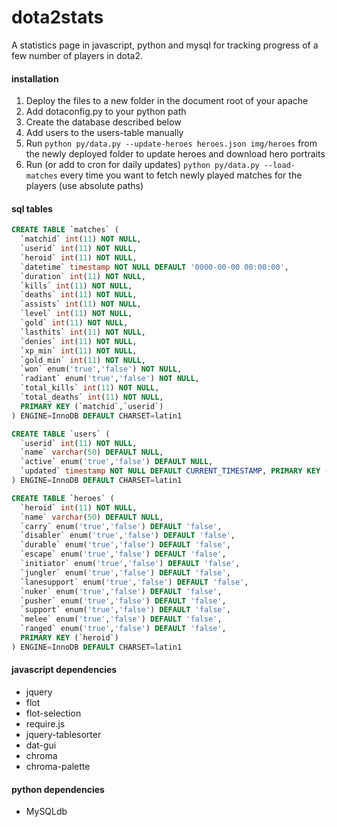 dota2stats
==========
A statistics page in javascript, python and mysql for tracking progress of a few number of players in dota2.

#### installation
1. Deploy the files to a new folder in the document root of your apache
2. Add dotaconfig.py to your python path
3. Create the database described below
4. Add users to the users-table manually
5. Run ```python py/data.py --update-heroes heroes.json img/heroes``` from the newly deployed folder to update heroes and download hero portraits
6. Run (or add to cron for daily updates) ```python py/data.py --load-matches``` every time you want to fetch newly played matches for the players (use absolute paths)

#### sql tables
```sql
CREATE TABLE `matches` ( 
  `matchid` int(11) NOT NULL,
  `userid` int(11) NOT NULL,
  `heroid` int(11) NOT NULL,
  `datetime` timestamp NOT NULL DEFAULT '0000-00-00 00:00:00',
  `duration` int(11) NOT NULL,
  `kills` int(11) NOT NULL,
  `deaths` int(11) NOT NULL,
  `assists` int(11) NOT NULL,
  `level` int(11) NOT NULL,
  `gold` int(11) NOT NULL,
  `lasthits` int(11) NOT NULL,
  `denies` int(11) NOT NULL,
  `xp_min` int(11) NOT NULL,
  `gold_min` int(11) NOT NULL,
  `won` enum('true','false') NOT NULL,
  `radiant` enum('true','false') NOT NULL,
  `total_kills` int(11) NOT NULL,
  `total_deaths` int(11) NOT NULL,
  PRIMARY KEY (`matchid`,`userid`) 
) ENGINE=InnoDB DEFAULT CHARSET=latin1

CREATE TABLE `users` ( 
  `userid` int(11) NOT NULL,
  `name` varchar(50) DEFAULT NULL,
  `active` enum('true','false') DEFAULT NULL,
  `updated` timestamp NOT NULL DEFAULT CURRENT_TIMESTAMP, PRIMARY KEY (`userid`) 
) ENGINE=InnoDB DEFAULT CHARSET=latin1

CREATE TABLE `heroes` ( 
  `heroid` int(11) NOT NULL,
  `name` varchar(50) DEFAULT NULL,
  `carry` enum('true','false') DEFAULT 'false',
  `disabler` enum('true','false') DEFAULT 'false',
  `durable` enum('true','false') DEFAULT 'false',
  `escape` enum('true','false') DEFAULT 'false',
  `initiator` enum('true','false') DEFAULT 'false',
  `jungler` enum('true','false') DEFAULT 'false',
  `lanesupport` enum('true','false') DEFAULT 'false',
  `nuker` enum('true','false') DEFAULT 'false',
  `pusher` enum('true','false') DEFAULT 'false',
  `support` enum('true','false') DEFAULT 'false',
  `melee` enum('true','false') DEFAULT 'false',
  `ranged` enum('true','false') DEFAULT 'false',
  PRIMARY KEY (`heroid`) 
) ENGINE=InnoDB DEFAULT CHARSET=latin1
```


#### javascript dependencies
* jquery
* flot
* flot-selection
* require.js
* jquery-tablesorter
* dat-gui
* chroma
* chroma-palette

#### python dependencies
* MySQLdb

